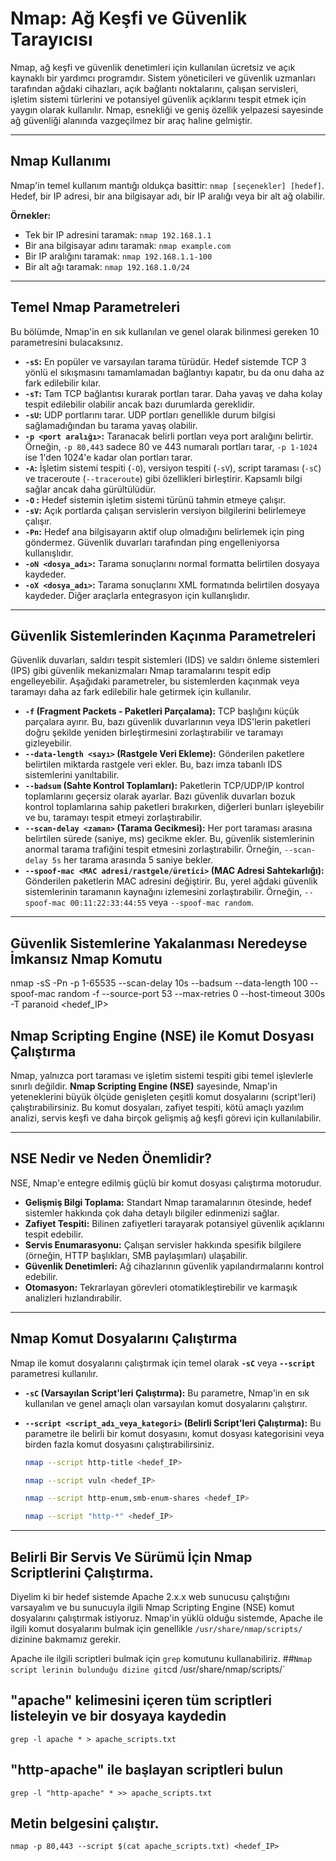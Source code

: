 # Nmap: Ağ Keşfi ve Güvenlik Tarayıcısı

Nmap, ağ keşfi ve güvenlik denetimleri için kullanılan ücretsiz ve açık kaynaklı bir yardımcı programdır. Sistem yöneticileri ve güvenlik uzmanları tarafından ağdaki cihazları, açık bağlantı noktalarını, çalışan servisleri, işletim sistemi türlerini ve potansiyel güvenlik açıklarını tespit etmek için yaygın olarak kullanılır. Nmap, esnekliği ve geniş özellik yelpazesi sayesinde ağ güvenliği alanında vazgeçilmez bir araç haline gelmiştir.

---

## Nmap Kullanımı

Nmap'in temel kullanım mantığı oldukça basittir: `nmap [seçenekler] [hedef]`. Hedef, bir IP adresi, bir ana bilgisayar adı, bir IP aralığı veya bir alt ağ olabilir.

**Örnekler:**

* Tek bir IP adresini taramak: `nmap 192.168.1.1`
* Bir ana bilgisayar adını taramak: `nmap example.com`
* Bir IP aralığını taramak: `nmap 192.168.1.1-100`
* Bir alt ağı taramak: `nmap 192.168.1.0/24`

---

## Temel Nmap Parametreleri

Bu bölümde, Nmap'in en sık kullanılan ve genel olarak bilinmesi gereken 10 parametresini bulacaksınız.

* **`-sS`:** En popüler ve varsayılan tarama türüdür. Hedef sistemde TCP 3 yönlü el sıkışmasını tamamlamadan bağlantıyı kapatır, bu da onu daha az fark edilebilir kılar.
* **`-sT`:** Tam TCP bağlantısı kurarak portları tarar. Daha yavaş ve daha kolay tespit edilebilir olabilir ancak bazı durumlarda gereklidir.
* **`-sU`:** UDP portlarını tarar. UDP portları genellikle durum bilgisi sağlamadığından bu tarama yavaş olabilir.
* **`-p <port aralığı>`:** Taranacak belirli portları veya port aralığını belirtir. Örneğin, `-p 80,443` sadece 80 ve 443 numaralı portları tarar, `-p 1-1024` ise 1'den 1024'e kadar olan portları tarar.
* **`-A`:** İşletim sistemi tespiti (`-O`), versiyon tespiti (`-sV`), script taraması (`-sC`) ve traceroute (`--traceroute`) gibi özellikleri birleştirir. Kapsamlı bilgi sağlar ancak daha gürültülüdür.
* **`-O` :** Hedef sistemin işletim sistemi türünü tahmin etmeye çalışır.
* **`-sV`:** Açık portlarda çalışan servislerin versiyon bilgilerini belirlemeye çalışır.
* **`-Pn`:** Hedef ana bilgisayarın aktif olup olmadığını belirlemek için ping göndermez. Güvenlik duvarları tarafından ping engelleniyorsa kullanışlıdır.
* **`-oN <dosya_adı>`:** Tarama sonuçlarını normal formatta belirtilen dosyaya kaydeder.
* **`-oX <dosya_adı>`:** Tarama sonuçlarını XML formatında belirtilen dosyaya kaydeder. Diğer araçlarla entegrasyon için kullanışlıdır.

---

## Güvenlik Sistemlerinden Kaçınma Parametreleri

Güvenlik duvarları, saldırı tespit sistemleri (IDS) ve saldırı önleme sistemleri (IPS) gibi güvenlik mekanizmaları Nmap taramalarını tespit edip engelleyebilir. Aşağıdaki parametreler, bu sistemlerden kaçınmak veya taramayı daha az fark edilebilir hale getirmek için kullanılır.

* **`-f` (Fragment Packets - Paketleri Parçalama):** TCP başlığını küçük parçalara ayırır. Bu, bazı güvenlik duvarlarının veya IDS'lerin paketleri doğru şekilde yeniden birleştirmesini zorlaştırabilir ve taramayı gizleyebilir.
* **`--data-length <sayı>` (Rastgele Veri Ekleme):** Gönderilen paketlere belirtilen miktarda rastgele veri ekler. Bu, bazı imza tabanlı IDS sistemlerini yanıltabilir.
* **`--badsum` (Sahte Kontrol Toplamları):** Paketlerin TCP/UDP/IP kontrol toplamlarını geçersiz olarak ayarlar. Bazı güvenlik duvarları bozuk kontrol toplamlarına sahip paketleri bırakırken, diğerleri bunları işleyebilir ve bu, taramayı tespit etmeyi zorlaştırabilir.
* **`--scan-delay <zaman>` (Tarama Gecikmesi):** Her port taraması arasına belirtilen sürede (saniye, ms) gecikme ekler. Bu, güvenlik sistemlerinin anormal tarama trafiğini tespit etmesini zorlaştırabilir. Örneğin, `--scan-delay 5s` her tarama arasında 5 saniye bekler.
* **`--spoof-mac <MAC adresi/rastgele/üretici>` (MAC Adresi Sahtekarlığı):** Gönderilen paketlerin MAC adresini değiştirir. Bu, yerel ağdaki güvenlik sistemlerinin taramanın kaynağını izlemesini zorlaştırabilir. Örneğin, `--spoof-mac 00:11:22:33:44:55` veya `--spoof-mac random`.

---

## Güvenlik Sistemlerine Yakalanması Neredeyse İmkansız Nmap Komutu


nmap -sS -Pn -p 1-65535 --scan-delay 10s --badsum --data-length 100 --spoof-mac random -f --source-port 53 --max-retries 0 --host-timeout 300s -T paranoid <hedef_IP>

## Nmap Scripting Engine (NSE) ile Komut Dosyası Çalıştırma

Nmap, yalnızca port taraması ve işletim sistemi tespiti gibi temel işlevlerle sınırlı değildir. **Nmap Scripting Engine (NSE)** sayesinde, Nmap'in yeteneklerini büyük ölçüde genişleten çeşitli komut dosyalarını (script'leri) çalıştırabilirsiniz. Bu komut dosyaları, zafiyet tespiti, kötü amaçlı yazılım analizi, servis keşfi ve daha birçok gelişmiş ağ keşfi görevi için kullanılabilir.

---

## NSE Nedir ve Neden Önemlidir?

NSE, Nmap'e entegre edilmiş güçlü bir komut dosyası çalıştırma motorudur.
* **Gelişmiş Bilgi Toplama:** Standart Nmap taramalarının ötesinde, hedef sistemler hakkında çok daha detaylı bilgiler edinmenizi sağlar.
* **Zafiyet Tespiti:** Bilinen zafiyetleri tarayarak potansiyel güvenlik açıklarını tespit edebilir.
* **Servis Enumarasyonu:** Çalışan servisler hakkında spesifik bilgilere (örneğin, HTTP başlıkları, SMB paylaşımları) ulaşabilir.
* **Güvenlik Denetimleri:** Ağ cihazlarının güvenlik yapılandırmalarını kontrol edebilir.
* **Otomasyon:** Tekrarlayan görevleri otomatikleştirebilir ve karmaşık analizleri hızlandırabilir.

---

## Nmap Komut Dosyalarını Çalıştırma

Nmap ile komut dosyalarını çalıştırmak için temel olarak **`-sC`** veya **`--script`** parametresi kullanılır.

* **`-sC` (Varsayılan Script'leri Çalıştırma):** Bu parametre, Nmap'in en sık kullanılan ve genel amaçlı olan varsayılan komut dosyalarını çalıştırır.

* **`--script <script_adı_veya_kategori>` (Belirli Script'leri Çalıştırma):** Bu parametre ile belirli bir komut dosyasını, komut dosyası kategorisini veya birden fazla komut dosyasını çalıştırabilirsiniz.
    ```bash
    nmap --script http-title <hedef_IP>

    nmap --script vuln <hedef_IP>

    nmap --script http-enum,smb-enum-shares <hedef_IP>

    nmap --script "http-*" <hedef_IP>

---
## Belirli Bir Servis Ve Sürümü İçin Nmap Scriptlerini Çalıştırma.

Diyelim ki bir hedef sistemde Apache 2.x.x web sunucusu çalıştığını varsayalım ve bu sunucuyla ilgili Nmap Scripting Engine (NSE) komut dosyalarını çalıştırmak istiyoruz.
Nmap'in yüklü olduğu sistemde, Apache ile ilgili komut dosyalarını bulmak için genellikle `/usr/share/nmap/scripts/` dizinine bakmamız gerekir.

Apache ile ilgili scriptleri bulmak için `grep` komutunu kullanabiliriz.
##` Nmap script lerinin bulunduğu dizine git
`cd /usr/share/nmap/scripts/`

## "apache" kelimesini içeren tüm scriptleri listeleyin ve bir dosyaya kaydedin
`grep -l apache * > apache_scripts.txt`

## "http-apache" ile başlayan scriptleri bulun
`grep -l "http-apache" * >> apache_scripts.txt`

## Metin belgesini çalıştır.
`nmap -p 80,443 --script $(cat apache_scripts.txt) <hedef_IP>`
